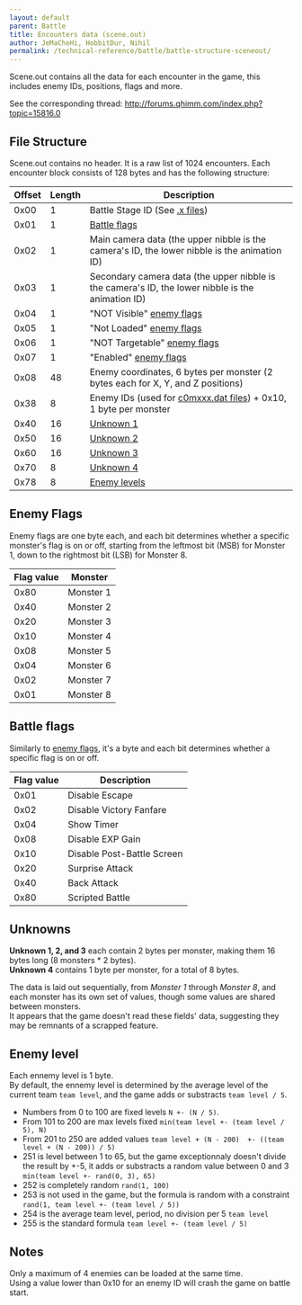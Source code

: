 ```yaml
---
layout: default
parent: Battle
title: Encounters data (scene.out)
author: JeMaCheHi, HobbitDur, Nihil
permalink: /technical-reference/battle/battle-structure-sceneout/
---
```


Scene.out contains all the data for each encounter in the game, this includes enemy IDs, positions, flags and more.  

See the corresponding thread: <http://forums.qhimm.com/index.php?topic=15816.0>

## File Structure

Scene.out contains no header. It is a raw list of 1024 encounters. Each encounter block consists of 128 bytes and has the following structure:

| Offset | Length | Description                                                                                                                                                                                                                                                                                                               |
|--------|--------|---------------------------------------------------------------------------------------------------|
| 0x00   | 1      | Battle Stage ID (See [.x files](../battle-stage-x))                                               |
| 0x01   | 1      | [Battle flags](#battle-flags)                                                                     |
| 0x02   | 1      | Main camera data (the upper nibble is the camera's ID, the lower nibble is the animation ID)      |
| 0x03   | 1      | Secondary camera data (the upper nibble is the camera's ID, the lower nibble is the animation ID) |
| 0x04   | 1      | "NOT Visible" [enemy flags](#enemy-flags)                                                         |
| 0x05   | 1      | "Not Loaded" [enemy flags](#enemy-flags)                                                          |
| 0x06   | 1      | "NOT Targetable" [enemy flags](#enemy-flags)                                                      |
| 0x07   | 1      | "Enabled" [enemy flags](#enemy-flags)                                                             |
| 0x08   | 48     | Enemy coordinates, 6 bytes per monster (2 bytes each for X, Y, and Z positions)                   |
| 0x38   | 8      | Enemy IDs (used for [c0mxxx.dat files](../monster-files-c0mxxxdat/)) + 0x10, 1 byte per monster   |
| 0x40   | 16     | [Unknown 1](#unknowns)                                                                            |
| 0x50   | 16     | [Unknown 2](#unknowns)                                                                            |
| 0x60   | 16     | [Unknown 3](#unknowns)                                                                            |
| 0x70   | 8      | [Unknown 4](#unknowns)                                                                            |
| 0x78   | 8      | [Enemy levels](#enemy-level)                                                                      |

## Enemy Flags

Enemy flags are one byte each, and each bit determines whether a specific monster's flag is on or off, starting from the leftmost bit (MSB) for Monster 1, down to the rightmost bit (LSB) for Monster 8.

| Flag value | Monster   |
|------------|-----------|
| 0x80       | Monster 1 |
| 0x40       | Monster 2 |
| 0x20       | Monster 3 |
| 0x10       | Monster 4 |
| 0x08       | Monster 5 |
| 0x04       | Monster 6 |
| 0x02       | Monster 7 |
| 0x01       | Monster 8 |

## Battle flags

Similarly to [enemy flags](#enemy-flags), it's a byte and each bit determines whether a specific flag is on or off.  

| Flag value | Description                |
|------------|----------------------------|
| 0x01       | Disable Escape             |
| 0x02       | Disable Victory Fanfare    |
| 0x04       | Show Timer                 |
| 0x08       | Disable EXP Gain           |
| 0x10       | Disable Post-Battle Screen |
| 0x20       | Surprise Attack            |
| 0x40       | Back Attack                |
| 0x80       | Scripted Battle            |

## Unknowns

**Unknown 1, 2, and 3** each contain 2 bytes per monster, making them 16 bytes long (8 monsters \* 2 bytes).  
**Unknown 4** contains 1 byte per monster, for a total of 8 bytes.  

The data is laid out sequentially, from _Monster 1_ through _Monster 8_, and each monster has its own set of values, though some values are shared between monsters.  
It appears that the game doesn't read these fields' data, suggesting they may be remnants of a scrapped feature.  

## Enemy level

Each ennemy level is 1 byte.<br>
By default, the ennemy level is determined by the average level of the current team `team level`, and the game adds or substracts `team level / 5`.

- Numbers from 0 to 100 are fixed levels `N +- (N / 5)`. 
- From 101 to 200 are max levels fixed `min(team level +- (team level / 5), N)`
- From 201 to 250 are added values `team level + (N - 200)  +- ((team level + (N - 200)) / 5)`
- 251 is level between 1 to 65, but the game exceptionnaly doesn't divide the result by +-5, it adds or substracts a random value between 0 and 3 `min(team level +- rand(0, 3), 65)`
- 252 is completely random `rand(1, 100)`
- 253 is not used in the game, but the formula is random with a constraint `rand(1, team level +- (team level / 5))`
- 254 is the average team level, period, no division per 5 `team level`
- 255 is the standard formula `team level +- (team level / 5)`

## Notes

Only a maximum of 4 enemies can be loaded at the same time.  
Using a value lower than 0x10 for an enemy ID will crash the game on battle start.  